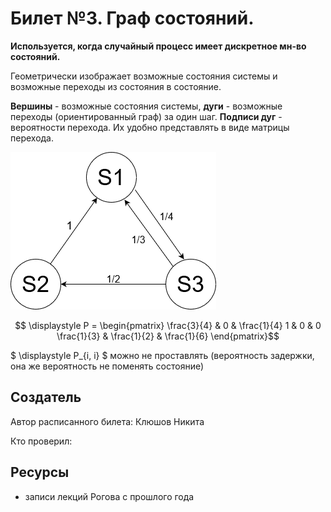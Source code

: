 # Билет №3. Граф состояний.

**Используется, когда случайный процесс имеет дискретное мн-во состояний.**

Геометрически изображает возможные состояния системы и возможные переходы из состояния в состояние.

**Вершины** - возможные состояния системы, **дуги** - возможные переходы (ориентированный граф) за один шаг. **Подписи дуг** - вероятности перехода. Их удобно представлять в виде матрицы перехода.

![example](./example.png)

$$ \displaystyle P = \begin{pmatrix}
\frac{3}{4} & 0           & \frac{1}{4}
1           & 0           & 0
\frac{1}{3} & \frac{1}{2} & \frac{1}{6}
\end{pmatrix}$$

$ \displaystyle P_{i, i} $ можно не проставлять (вероятность задержки, она же вероятность не поменять состояние)

## Создатель

Автор расписанного билета: Клюшов Никита

Кто проверил:


## Ресурсы
- записи лекций Рогова с прошлого года
